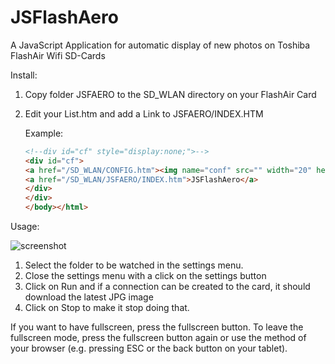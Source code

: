JSFlashAero
===========

A JavaScript Application for automatic display of new photos on Toshiba FlashAir Wifi SD-Cards

Install:

1. Copy folder JSFAERO to the SD_WLAN directory on your FlashAir Card
2. Edit your List.htm and add a Link to JSFAERO/INDEX.HTM
    
    Example:
    ```html
    <!--div id="cf" style="display:none;">-->
    <div id="cf">
    <a href="/SD_WLAN/CONFIG.htm"><img name="conf" src="" width="20" height="20"></a>
    <a href="/SD_WLAN/JSFAERO/INDEX.htm">JSFlashAero</a>
    </div>
    </div>
    </body></html>
    
    ```

Usage:

![screenshot](https://raw.github.com/cyborg-x1/JSFlashAero/develop/Screenshot.jpg)

1. Select the folder to be watched in the settings menu.
2. Close the settings menu with a click on the settings button
3. Click on Run and if a connection can be created to the card, it should download the latest JPG image
4. Click on Stop to make it stop doing that.

If you want to have fullscreen, press the fullscreen button. To leave the fullscreen mode, press the fullscreen button again or use the method of your browser (e.g. pressing ESC or the back button on your tablet).


